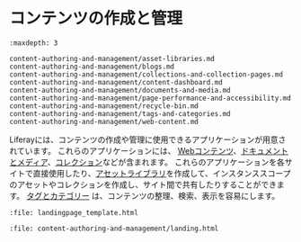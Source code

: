 # コンテンツの作成と管理

```{toctree}
:maxdepth: 3

content-authoring-and-management/asset-libraries.md
content-authoring-and-management/blogs.md
content-authoring-and-management/collections-and-collection-pages.md
content-authoring-and-management/content-dashboard.md
content-authoring-and-management/documents-and-media.md
content-authoring-and-management/page-performance-and-accessibility.md
content-authoring-and-management/recycle-bin.md
content-authoring-and-management/tags-and-categories.md
content-authoring-and-management/web-content.md
```

Liferayには、コンテンツの作成や管理に使用できるアプリケーションが用意されています。 これらのアプリケーションには、 [Webコンテンツ](./content-authoring-and-management/web-content/web-content-articles/adding-a-basic-web-content-article.md)、[ドキュメントとメディア](./content-authoring-and-management/documents-and-media/documents-and-media-overview.md)、[コレクション](./content-authoring-and-management/collections-and-collection-pages/about-collections-and-collection-pages.md)などが含まれます。 これらのアプリケーションを各サイトで直接使用したり、[アセットライブラリ](./content-authoring-and-management/asset-libraries/asset-libraries-overview.md)を作成して、インスタンススコープのアセットやコレクションを作成し、サイト間で共有したりすることができます。 [タグとカテゴリー](./content-authoring-and-management/tags_and_categories.html) は、コンテンツの整理、検索、表示を容易にします。

```{raw} html
:file: landingpage_template.html
```

```{raw} html
:file: content-authoring-and-management/landing.html
```
